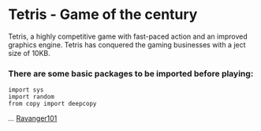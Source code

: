 # Tetris - Game of the century
Tetris, a highly competitive game with fast-paced action and an improved graphics engine. Tetris has conquered the gaming businesses with a ject size of 10KB.
### There are some basic packages to be imported before playing:
```import pygame
import sys
import random
from copy import deepcopy
```
*...* [Ravanger101](https://github.com/Ravanger101)

